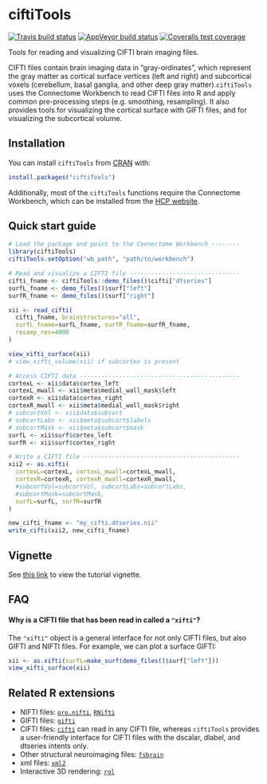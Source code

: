 
<!-- README.md is generated from README.Rmd. Please edit that file -->

# ciftiTools

<!-- badges: start -->

[![Travis build
status](https://travis-ci.com/mandymejia/ciftiTools.svg?branch=master)](https://travis-ci.com/mandymejia/ciftiTools)
[![AppVeyor build
status](https://ci.appveyor.com/api/projects/status/github/mandymejia/ciftiTools?branch=master&svg=true)](https://ci.appveyor.com/project/mandymejia/ciftiTools)
[![Coveralls test
coverage](https://coveralls.io/repos/github/mandymejia/ciftiTools/badge.svg)](https://coveralls.io/github/mandymejia/ciftiTools)
<!-- badges: end -->

Tools for reading and visualizing CIFTI brain imaging files.

CIFTI files contain brain imaging data in “gray-ordinates”, which
represent the gray matter as cortical surface vertices (left and right)
and subcortical voxels (cerebellum, basal ganglia, and other deep gray
matter).`ciftiTools` uses the Connectome Workbench to read CIFTI files
into R and apply common pre-processing steps (e.g. smoothing,
resampling). It also provides tools for visualizing the cortical surface
with GIFTI files, and for visualizing the subcortical volume.

## Installation

You can install `ciftiTools` from [CRAN](https://cran.r-project.org/)
with:

``` r
install.packages("ciftiTools")
```

Additionally, most of the `ciftiTools` functions require the Connectome
Workbench, which can be installed from the [HCP
website](https://www.humanconnectome.org/software/get-connectome-workbench).

## Quick start guide

``` r
# Load the package and point to the Connectome Workbench --------
library(ciftiTools)
ciftiTools.setOption("wb_path", "path/to/workbench")

# Read and visualize a CIFTI file -------------------------------
cifti_fname <- ciftiTools::demo_files()$cifti["dtseries"]
surfL_fname <- demo_files()$surf["left"]
surfR_fname <- demo_files()$surf["right"]

xii <- read_cifti(
  cifti_fname, brainstructures="all", 
  surfL_fname=surfL_fname, surfR_fname=surfR_fname,
  resamp_res=4000
)

view_xifti_surface(xii)
# view_xifti_volume(xii) if subcortex is present

# Access CIFTI data ---------------------------------------------
cortexL <- xii$data$cortex_left
cortexL_mwall <- xii$meta$medial_wall_mask$left
cortexR <- xii$data$cortex_right
cortexR_mwall <- xii$meta$medial_wall_mask$right
# subcortVol <- xii$data$subcort
# subcortLabs <- xii$meta$subcort$labels
# subcortMask <- xii$meta$subcort$mask
surfL <- xii$surf$cortex_left
surfR <- xii$surf$cortex_right

# Write a CIFTI file --------------------------------------------
xii2 <- as.xifti(
  cortexL=cortexL, cortexL_mwall=cortexL_mwall,
  cortexR=cortexR, cortexR_mwall=cortexR_mwall,
  #subcortVol=subcortVol, subcortLabs=subcortLabs,
  #subcortMask=subcortMask,
  surfL=surfL, surfR=surfR
)

new_cifti_fname <- "my_cifti.dtseries.nii"
write_cifti(xii2, new_cifti_fname)
```

## Vignette

See [this
link](https://htmlpreview.github.io/?https://github.com/mandymejia/ciftiTools/blob/master/vignettes/ciftiTools_vignette.html)
to view the tutorial vignette.

## FAQ

#### Why is a CIFTI file that has been read in called a `"xifti"`?

The `"xifti"` object is a general interface for not only CIFTI files,
but also GIFTI and NIFTI files. For example, we can plot a surface
GIFTI:

``` r
xii <- as.xifti(surfL=make_surf(demo_files()$surf["left"]))
view_xifti_surface(xii)
```

## Related R extensions

-   NIFTI files:
    [`oro.nifti`](https://CRAN.R-project.org/package=oro.nifti),
    [`RNifti`](https://CRAN.R-project.org/package=RNifti)
-   GIFTI files: [`gifti`](https://CRAN.R-project.org/package=gifti)
-   CIFTI files: [`cifti`](https://CRAN.R-project.org/package=cifti) can
    read in any CIFTI file, whereas `ciftiTools` provides a
    user-friendly interface for CIFTI files with the dscalar, dlabel,
    and dtseries intents only.
-   Other structural neuroimaging files:
    [`fsbrain`](https://CRAN.R-project.org/package=fsbrain)
-   xml files: [`xml2`](https://CRAN.R-project.org/package=xml2)
-   Interactive 3D rendering:
    [`rgl`](https://CRAN.R-project.org/package=rgl)

